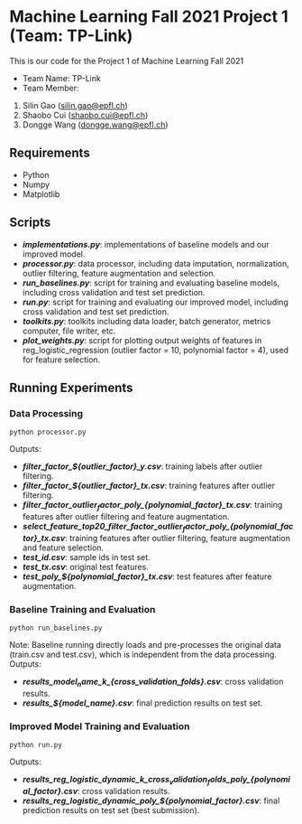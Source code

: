# Machine Learning Fall 2021 Project 1 (Team: TP-Link)
This is our code for the Project 1 of Machine Learning Fall 2021
- Team Name: TP-Link
- Team Member:
1. Silin Gao (silin.gao@epfl.ch)
2. Shaobo Cui (shaobo.cui@epfl.ch)
3. Dongge Wang (dongge.wang@epfl.ch)

## Requirements
- Python
- Numpy
- Matplotlib

## Scripts
- ***implementations.py***: implementations of baseline models and our improved model.
- ***processor.py***: data processor, including data imputation, normalization, outlier filtering, feature augmentation and selection.
- ***run_baselines.py***: script for training and evaluating baseline models, including cross validation and test set prediction.
- ***run.py***: script for training and evaluating our improved model, including cross validation and test set prediction.
- ***toolkits.py***: toolkits including data loader, batch generator, metrics computer, file writer, etc.
- ***plot_weights.py***: script for plotting output weights of features in reg_logistic_regression (outlier factor = 10, polynomial factor = 4), used for feature selection.

## Running Experiments
### Data Processing
```
python processor.py
```
Outputs:
- ***filter\_factor\_${outlier_factor}\_y.csv***: training labels after outlier filtering.
- ***filter\_factor\_${outlier_factor}\_tx.csv***: training features after outlier filtering.
- ***filter\_factor\_${outlier_factor}\_poly\_${polynomial_factor}\_tx.csv***: training features after outlier filtering and feature augmentation.
- ***select\_feature_top20_filter_factor\_${outlier_factor}\_poly\_${polynomial_factor}\_tx.csv***: training features after outlier filtering, feature augmentation and feature selection.
- ***test\_id.csv***: sample ids in test set.
- ***test\_tx.csv***: original test features.
- ***test\_poly\_${polynomial_factor}\_tx.csv***: test features after feature augmentation.


### Baseline Training and Evaluation
```
python run_baselines.py
```
Note: Baseline running directly loads and pre-processes the original data (train.csv and test.csv), which is independent from the data processing.
Outputs:
- ***results\_${model_name}\_k\_${cross_validation_folds}.csv***: cross validation results.
- ***results\_${model_name}.csv***: final prediction results on test set.

### Improved Model Training and Evaluation
```
python run.py
```
Outputs:
- ***results\_reg\_logistic\_dynamic\_k\_${cross_validation_folds}\_poly\_${polynomial_factor}.csv***: cross validation results.
- ***results\_reg\_logistic\_dynamic\_poly\_${polynomial_factor}.csv***: final prediction results on test set (best submission).
